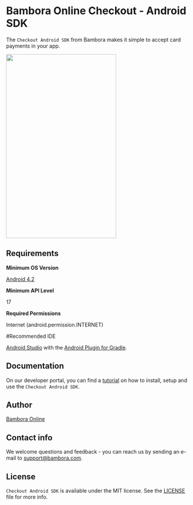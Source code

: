 # Bambora Online Checkout - Android SDK

The `Checkout Android SDK` from Bambora makes it simple to accept card payments in your app.

<img src="https://github.com/bambora/checkout-sdk-android/blob/master/checkoutSdkVideo.gif" width="300" height="500"></a>

## Requirements

**Minimum OS Version**

[Android 4.2](https://developer.android.com/about/versions/android-4.2)

**Minimum API Level**

17

**Required Permissions**

Internet (android.permission.INTERNET)

#Recommended IDE

[Android Studio](https://developer.android.com/sdk/index.html) with the [Android Plugin for Gradle](https://developer.android.com/studio/releases/gradle-plugin).

## Documentation

On our developer portal, you can find a [tutorial](https://developer.bambora.com/europe/checkout/android-sdk/introduction) on how to install, setup and use the `Checkout Android SDK`. 

## Author

[Bambora Online](https://www.bambora.com/en/en)

## Contact info

We welcome questions and feedback - you can reach us by sending an e-mail to [support@bambora.com](mailto:support@bambora.com).

## License

`Checkout Android SDK` is available under the MIT license. See the [LICENSE](LICENSE) file for more info.
